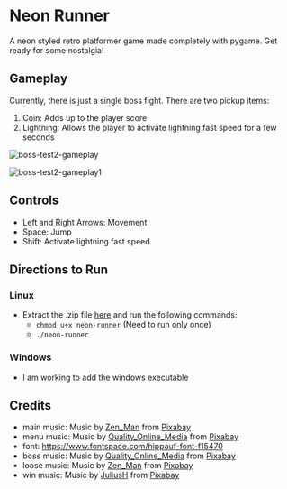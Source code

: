 # Neon Runner
A neon styled retro platformer game made completely with pygame. Get ready for some nostalgia!

## Gameplay

Currently, there is just a single boss fight. There are two pickup items:

1. Coin: Adds up to the player score
2. Lightning: Allows the player to activate lightning fast speed for a few seconds

![boss-test2-gameplay](https://user-images.githubusercontent.com/36475839/114767214-fe24ca80-9d84-11eb-8864-75d9f150bd1d.gif)

![boss-test2-gameplay1](https://user-images.githubusercontent.com/36475839/114767236-03821500-9d85-11eb-9be0-9ce831a8b2a0.gif)

## Controls

- Left and Right Arrows: Movement
- Space: Jump
- Shift: Activate lightning fast speed

## Directions to Run

### Linux

- Extract the .zip file [here](https://github.com/nama1arpit/neon-runner/releases/download/1.0.0/neon-runner.zip) and run the following commands:
  - `chmod u+x neon-runner` (Need to run only once)
  - `./neon-runner`

### Windows

- I am working to add the windows executable

## Credits

- main music: Music by <a href="/users/zen_man-4257870/?tab=audio&amp;utm_source=link-attribution&amp;utm_medium=referral&amp;utm_campaign=audio&amp;utm_content=2691">Zen_Man</a> from <a href="https://pixabay.com/music/?utm_source=link-attribution&amp;utm_medium=referral&amp;utm_campaign=music&amp;utm_content=2691">Pixabay</a>
- menu music: Music by <a href="/users/quality_online_media-16161775/?tab=audio&amp;utm_source=link-attribution&amp;utm_medium=referral&amp;utm_campaign=audio&amp;utm_content=849">Quality_Online_Media</a> from <a href="https://pixabay.com/?utm_source=link-attribution&amp;utm_medium=referral&amp;utm_campaign=music&amp;utm_content=849">Pixabay</a>
- font: https://www.fontspace.com/hippauf-font-f15470
- boss music: Music by <a href="/users/quality_online_media-16161775/?tab=audio&amp;utm_source=link-attribution&amp;utm_medium=referral&amp;utm_campaign=audio&amp;utm_content=606">Quality_Online_Media</a> from <a href="https://pixabay.com/?utm_source=link-attribution&amp;utm_medium=referral&amp;utm_campaign=music&amp;utm_content=606">Pixabay</a>
- loose music: Music by <a href="/users/zen_man-4257870/?tab=audio&amp;utm_source=link-attribution&amp;utm_medium=referral&amp;utm_campaign=audio&amp;utm_content=2695">Zen_Man</a> from <a href="https://pixabay.com/music/?utm_source=link-attribution&amp;utm_medium=referral&amp;utm_campaign=music&amp;utm_content=2695">Pixabay</a>
- win music: Music by <a href="/users/juliush-3921568/?tab=audio&amp;utm_source=link-attribution&amp;utm_medium=referral&amp;utm_campaign=audio&amp;utm_content=613">JuliusH</a> from <a href="https://pixabay.com/?utm_source=link-attribution&amp;utm_medium=referral&amp;utm_campaign=music&amp;utm_content=613">Pixabay</a>

